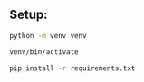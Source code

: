 ## Setup:
```bash
python -m venv venv
```
```bash
venv/bin/activate
```
```bash
pip install -r requirements.txt
```
